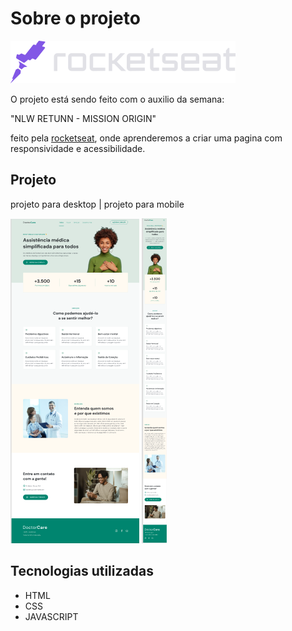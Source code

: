 # Sobre o projeto

![rockeseat](./assets/rocketseat.svg)

O projeto está sendo feito com o auxilio da semana:

"NLW RETUNN - MISSION ORIGIN"
 
feito pela [rocketseat](https://www.rocketseat.com.br), onde aprenderemos a criar uma pagina com responsividade e acessibilidade.

## Projeto

projeto para desktop | projeto para mobile

![DesktopProject](./assets/projeto%20pc.png)
![MobileProject](./assets/mobile.png)

## Tecnologias utilizadas

- HTML
- CSS
- JAVASCRIPT
